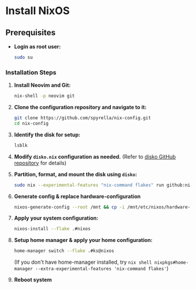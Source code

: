 # Install NixOS

## Prerequisites

- **Login as root user:**

  ```bash
  sudo su
  ```

### Installation Steps

1. **Install Neovim and Git:**

   ```bash
   nix-shell -p neovim git
   ```

2. **Clone the configuration repository and navigate to it:**

   ```bash
   git clone https://github.com/spyrella/nix-config.git
   cd nix-config
   ```

3. **Identify the disk for setup:**

   ```bash
   lsblk
   ```

4. **Modify `disko.nix` configuration as needed.**
   (Refer to [disko GitHub repository](https://github.com/nix-community/disko) for details)

5. **Partition, format, and mount the disk using `disko`:**

   ```bash
   sudo nix --experimental-features "nix-command flakes" run github:nix-community/disko -- --mode disko ./disko.nix
   ```

6. **Generate config & replace hardware-configuration**

   ```bash
   nixos-generate-config --root /mnt && cp -i /mnt/etc/nixos/hardware-configuration.nix ./nixos/hardware-configuration.nix
   ```

6. **Apply your system configuration:**

   ```bash
   nixos-install --flake .#nixos
   ```

8. **Setup home manager & apply your home configuration:**

   ```bash
   home-manager switch --flake .#ks@nixos
   ```

    (If you don't have home-manager installed, try `nix shell nixpkgs#home-manager --extra-experimental-features 'nix-command flakes'`)

9. **Reboot system**
